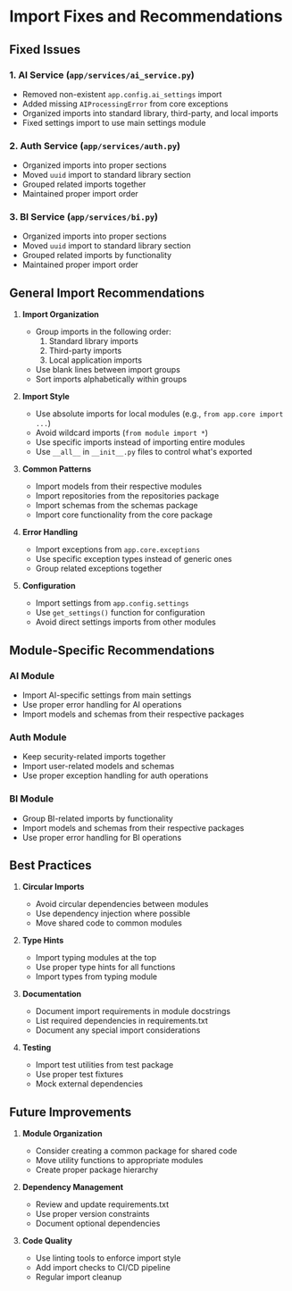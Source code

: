 # Import Fixes and Recommendations

## Fixed Issues

### 1. AI Service (`app/services/ai_service.py`)
- Removed non-existent `app.config.ai_settings` import
- Added missing `AIProcessingError` from core exceptions
- Organized imports into standard library, third-party, and local imports
- Fixed settings import to use main settings module

### 2. Auth Service (`app/services/auth.py`)
- Organized imports into proper sections
- Moved `uuid` import to standard library section
- Grouped related imports together
- Maintained proper import order

### 3. BI Service (`app/services/bi.py`)
- Organized imports into proper sections
- Moved `uuid` import to standard library section
- Grouped related imports by functionality
- Maintained proper import order

## General Import Recommendations

1. **Import Organization**
   - Group imports in the following order:
     1. Standard library imports
     2. Third-party imports
     3. Local application imports
   - Use blank lines between import groups
   - Sort imports alphabetically within groups

2. **Import Style**
   - Use absolute imports for local modules (e.g., `from app.core import ...`)
   - Avoid wildcard imports (`from module import *`)
   - Use specific imports instead of importing entire modules
   - Use `__all__` in `__init__.py` files to control what's exported

3. **Common Patterns**
   - Import models from their respective modules
   - Import repositories from the repositories package
   - Import schemas from the schemas package
   - Import core functionality from the core package

4. **Error Handling**
   - Import exceptions from `app.core.exceptions`
   - Use specific exception types instead of generic ones
   - Group related exceptions together

5. **Configuration**
   - Import settings from `app.config.settings`
   - Use `get_settings()` function for configuration
   - Avoid direct settings imports from other modules

## Module-Specific Recommendations

### AI Module
- Import AI-specific settings from main settings
- Use proper error handling for AI operations
- Import models and schemas from their respective packages

### Auth Module
- Keep security-related imports together
- Import user-related models and schemas
- Use proper exception handling for auth operations

### BI Module
- Group BI-related imports by functionality
- Import models and schemas from their respective packages
- Use proper error handling for BI operations

## Best Practices

1. **Circular Imports**
   - Avoid circular dependencies between modules
   - Use dependency injection where possible
   - Move shared code to common modules

2. **Type Hints**
   - Import typing modules at the top
   - Use proper type hints for all functions
   - Import types from typing module

3. **Documentation**
   - Document import requirements in module docstrings
   - List required dependencies in requirements.txt
   - Document any special import considerations

4. **Testing**
   - Import test utilities from test package
   - Use proper test fixtures
   - Mock external dependencies

## Future Improvements

1. **Module Organization**
   - Consider creating a common package for shared code
   - Move utility functions to appropriate modules
   - Create proper package hierarchy

2. **Dependency Management**
   - Review and update requirements.txt
   - Use proper version constraints
   - Document optional dependencies

3. **Code Quality**
   - Use linting tools to enforce import style
   - Add import checks to CI/CD pipeline
   - Regular import cleanup 